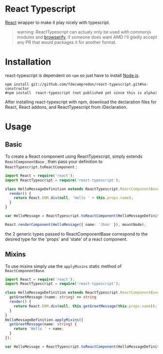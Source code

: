 React Typescript
================

[React](http://facebook.github.io/react/) wrapper to make it play nicely with typescript.

> warning: ReactTypescript can actualy only be used with commonjs modules and [browserify](http://browserify.org/), if someone does want AMD I'll gladly accept any PR that would packages it for another format.

Installation
============

react-typescript is dependent on `npm` so just have to install [Node.js](http://nodejs.org/).
```
npm install git://github.com/fdecampredon/react-typescript.git#no-constructor
#npm install  react-typescript (not published yet since this is alpha)
```

After installing react-typescript with npm, download the declaration files for React, React addons, and ReactTypescript from /Declaration.

Usage
=====

## Basic

To create a React component using ReactTypescript, simply extends `ReactComponentBase` , then pass your definition to `ReactTypescript.toReactComponent`  :

```typescript
import React = require('react');
import ReactTypescript = require('react-typescript');

class HelloMessageDefinition extends ReactTypescript.ReactComponentBase<{ name: string; }, {}> {
  render() {
    return React.DOM.div(null, 'Hello ' + this.props.name);
  }
}

var HelloMessage = ReactTypescript.toReactComponent(HelloMessageDefinition);

React.renderComponent(HelloMessage({ name: 'Jhon' }), mountNode);
```

the 2 generic types passed to ReactComponentBase correspond to the desired type for the 'props' and 'state' of a react component.

## Mixins

To use mixins simply use the `applyMixins` static method of `ReactComponentBase`

```typescript
import React = require('react');
import ReactTypescript = require('react-typescript');

class HelloMessageDefinition extends ReactTypescript.ReactComponentBase<{ name: string; }, {}> {
  getGreetMessage:(name: string) => string
  render() {
    return React.DOM.div(null, this.getGreetMessage(this.props.name));
  }
}
HelloMessageDefinition.applyMixins({
  getGreetMessage(name: string) {
    return 'Hello ' + name;
  }
});

var HelloMessage = ReactTypescript.toReactComponent(HelloMessageDefinition);

```






